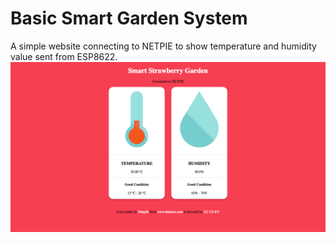 # Basic Smart Garden System
A simple website connecting to NETPIE to show temperature and humidity value sent from ESP8622.
![alt tag](https://raw.githubusercontent.com/natavit/basic-smart-garden/master/screenshot.png)
